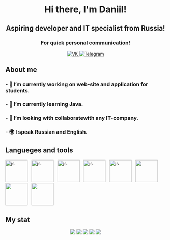 <div id="header" align="center">
  <h1>Hi there, I'm Daniil! </h1>
    <h2>Aspiring developer and IT specialist from Russia! </h2>
</div>
<div id="header" align="center">
  <h3>  For quick personal communication! </h3>
  <a href="vk-[https://vk/daan_ballan](https://vk.com/daan_ballan)">
    <img src="https://img.shields.io/badge/VK-blue?style-for-the-badge&logo=VK&logoColor=white" alt="VK"/>
  </a>
  <a href="telegram-https://t.me/Gunter420">
    <img src="https://img.shields.io/badge/Telegram-white?style-for-the-badge&logo=Telegram&logoColor=blue" alt="Telegram"/>
  </a>
</div>
<div> 
<h2> About me </h2> 
<h3> - 🔭 I’m currently working on web-site and application for students. </h3>
<h3> - 🌱 I’m currently learning Java. </h3>
<h3> - 👯 I’m looking with collaboratewith any IT-company. </h3>
<h3> - 🌍 I speak Russian and English. </h3> 
</div>
<div>
<h2> Langueges and tools </h2>
<img src="https://cdn.jsdelivr.net/gh/devicons/devicon@latest/icons/java/java-plain-wordmark.svg" title="js" width="70" height="70" /> &nbsp;
<img src="https://cdn.jsdelivr.net/gh/devicons/devicon@latest/icons/csharp/csharp-original.svg" title="js" width="70" height="70" /> &nbsp;
<img src="https://cdn.jsdelivr.net/gh/devicons/devicon@latest/icons/microsoftsqlserver/microsoftsqlserver-original.svg" title="js" width="70" height="70" /> &nbsp;
<img src="https://cdn.jsdelivr.net/gh/devicons/devicon@latest/icons/html5/html5-original.svg" title="js" width="70" height="70" /> &nbsp;
<img src="https://cdn.jsdelivr.net/gh/devicons/devicon@latest/icons/css3/css3-original.svg" title="js" width="70" height="70" /> &nbsp;
<img src="https://cdn.jsdelivr.net/gh/devicons/devicon@latest/icons/visualstudio/visualstudio-original.svg" width="70" height="70" /> &nbsp;
<img src="https://cdn.jsdelivr.net/gh/devicons/devicon@latest/icons/intellij/intellij-original.svg" width="70" height="70" /> &nbsp;
<img src="https://cdn.jsdelivr.net/gh/devicons/devicon@latest/icons/androidstudio/androidstudio-original.svg" width="70" height="70" /> &nbsp;
</div>
<div>
<h2> My stat </h2>
</div>
<div id="stat" align="center">
<img src="http://github-profile-summary-cards.vercel.app/api/cards/profile-details?Loby-Dy=vn7n24fzkq&theme=github_dark"/> 
<img src="http://github-profile-summary-cards.vercel.app/api/cards/repos-per-language?Loby-Dy=vn7n24fzkq&theme=github_dark"/>
<img src="http://github-profile-summary-cards.vercel.app/api/cards/most-commit-language?Loby-Dy=vn7n24fzkq&theme=github_dark"/> 
<img src="http://github-profile-summary-cards.vercel.app/api/cards/stats?Loby-Dy=vn7n24fzkq&theme=github_dark"/>
<img src="http://github-profile-summary-cards.vercel.app/api/cards/productive-time?Loby-Dy=vn7n24fzkq&theme=github_dark&utcOffset=8"/> 
</div>
<!--
**Loby-Dy/Loby-Dy** is a ✨ _special_ ✨ repository because its `README.md` (this file) appears on your GitHub profile.


-->

